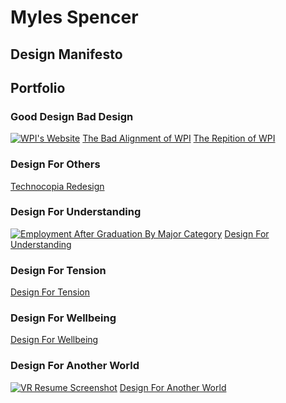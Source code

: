 # Myles Spencer
## Design Manifesto


## Portfolio
### Good Design Bad Design
[![WPI's Website](https://cdn-images-1.medium.com/max/2000/1*rQ5KYrQJwkI-dX0siwcYZw.jpeg)](https://medium.com/@mylesspencer/the-bad-alignment-of-wpi-32dceb0914b8)
[The Bad Alignment of WPI](https://medium.com/@mylesspencer/the-bad-alignment-of-wpi-32dceb0914b8)
[The Repition of WPI](https://medium.com/@mylesspencer/the-repetition-of-wpi-8e1e7eed6cdd)

### Design For Others
[Technocopia Redesign](https://medium.com/@zack7699/technocopia-redesigned-by-jeremy-hoffman-myles-spencer-and-zackary-fitzgibbon-ee551ce40955)

### Design For Understanding
[![Employment After Graduation By Major Category](https://cdn-images-1.medium.com/max/2000/1*zTmacjYr0ZxVgr03YVRGzA.jpeg)](https://medium.com/@mylesspencer/design-for-understanding-2828198506a3)
[Design For Understanding](https://medium.com/@mylesspencer/design-for-understanding-2828198506a3)

### Design For Tension
[Design For Tension](https://medium.com/@mylesspencer/design-for-tension-89f7e9bc98ff)

### Design For Wellbeing
[Design For Wellbeing](https://medium.com/@mylesspencer/design-for-well-being-f4a70f1a0284)

### Design For Another World
[![VR Resume Screenshot](https://cdn-images-1.medium.com/max/2000/0*7ejYSWzYuF8WCHS8)](https://medium.com/@eluthi15/design-for-another-world-group-design-doc-8e275f993a08)
[Design For Another World](https://medium.com/@eluthi15/design-for-another-world-group-design-doc-8e275f993a08)
